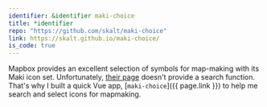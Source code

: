 ```yaml
---
identifier: &identifier maki-choice
title: *identifier
repo: "https://github.com/skalt/maki-choice"
link: https://skalt.github.io/maki-choice/
is_code: true
---
```


Mapbox provides an excellent selection of symbols for map-making with its
Maki icon set. Unfortunately,
[their page](https://www.mapbox.com/maki-icons/) doesn't provide
a search function.
That's why I built a quick Vue app, [`maki-choice`]({{ page.link }}) to help me search and select icons for mapmaking.
